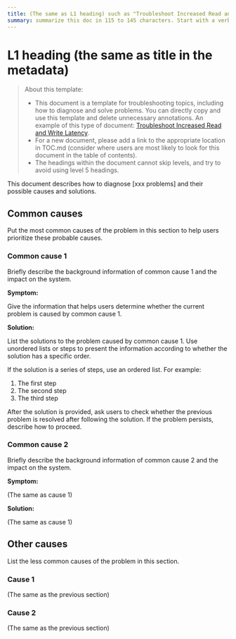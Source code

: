 ```yaml
---
title: (The same as L1 heading) such as "Troubleshoot Increased Read and Write Latency" in 59 chars or less. Include the keywords of this document. Test title here https://moz.com/learn/seo/title-tag
summary: summarize this doc in 115 to 145 characters. Start with a verb that tells the users what they can get from this doc, for example, "Learn how to troubleshoot your cluster when you encounter xxx". If your intro paragraph describes your article's intent, you can use it here, edited for length.
---
```


# L1 heading (the same as title in the metadata)

> About this template:
>
> - This document is a template for troubleshooting topics, including how to diagnose and solve problems. You can directly copy and use this template and delete unnecessary annotations. An example of this type of document: [Troubleshoot Increased Read and Write Latency](/troubleshoot-cpu-issues.md).
> - For a new document, please add a link to the appropriate location in TOC.md (consider where users are most likely to look for this document in the table of contents).
> - The headings within the document cannot skip levels, and try to avoid using level 5 headings.

This document describes how to diagnose [xxx problems] and their possible causes and solutions.

## Common causes

Put the most common causes of the problem in this section to help users prioritize these probable causes.

### Common cause 1

Briefly describe the background information of common cause 1 and the impact on the system.

**Symptom:**

Give the information that helps users determine whether the current problem is caused by common cause 1.

**Solution:**

List the solutions to the problem caused by common cause 1. Use unordered lists or steps to present the information according to whether the solution has a specific order.

If the solution is a series of steps, use an ordered list. For example:

1. The first step
2. The second step
3. The third step

After the solution is provided, ask users to check whether the previous problem is resolved after following the solution. If the problem persists, describe how to proceed.

### Common cause 2

Briefly describe the background information of common cause 2 and the impact on the system.

**Symptom:**

(The same as cause 1)

**Solution:**

(The same as cause 1)

## Other causes

List the less common causes of the problem in this section.

### Cause 1

(The same as the previous section)

### Cause 2

(The same as the previous section)
